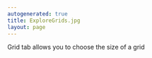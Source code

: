 ```yaml
---
autogenerated: true
title: ExploreGrids.jpg
layout: page
---
```


Grid tab allows you to choose the size of a grid
